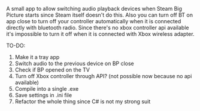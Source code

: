 A small app to allow switching audio playback devices when Steam Big Picture starts since Steam itself doesn't do this. Also you can turn off BT on app close to turn off your controller automatically when it is connected directly with bluetooth radio. 
Since there's no xbox controller api available it's impossible to turn it off when it is connected with Xbox wireless adapter.

TO-DO:
1. Make it a tray app
2. Switch audio to the previous device on BP close
3. Check if BP opened on the TV
4. Turn off Xbox controller through API? (not possible now because no api available)
5. Compile into a single .exe
6. Save settings in .ini file
7. Refactor the whole thing since C# is not my strong suit
